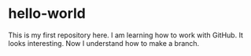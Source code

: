 # hello-world
This is my first repository here.
I am learning how to work with GitHub.
It looks interesting.
Now I understand how to make a branch.
